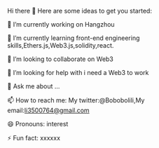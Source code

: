 Hi there 👋 Here are some ideas to get you started:

🔭 I’m currently working on Hangzhou

🌱 I’m currently learning front-end engineering skills,Ethers.js,Web3.js,solidity,react.

👯 I’m looking to collaborate on Web3

🤔 I’m looking for help with i need a Web3 to work

💬 Ask me about ...

📫 How to reach me: My twitter:@Bobobolili,My email:li3500764@gmail.com

😄 Pronouns: interest

⚡ Fun fact: xxxxxx

